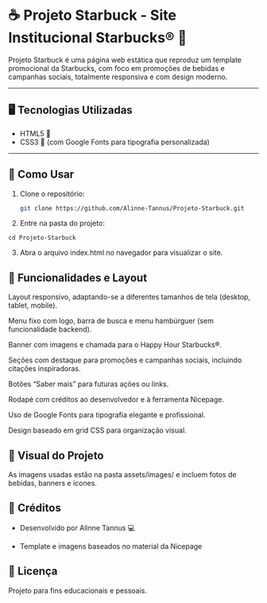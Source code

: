 # ☕ Projeto Starbuck - Site Institucional Starbucks® 🎉

Projeto Starbuck é uma página web estática que reproduz um template promocional da Starbucks, com foco em promoções de bebidas e campanhas sociais, totalmente responsiva e com design moderno.

---

## 🖥️ Tecnologias Utilizadas

- HTML5 📄  
- CSS3 🎨 (com Google Fonts para tipografia personalizada)

---

## 🚀 Como Usar

1. Clone o repositório:  
   ```bash
   git clone https://github.com/Alinne-Tannus/Projeto-Starbuck.git

2.   Entre na pasta do projeto:

```cd Projeto-Starbuck```

3.   Abra o arquivo index.html no navegador para visualizar o site.

🎯 Funcionalidades e Layout
-------------------------------
Layout responsivo, adaptando-se a diferentes tamanhos de tela (desktop, tablet, mobile).

Menu fixo com logo, barra de busca e menu hambúrguer (sem funcionalidade backend).

Banner com imagens e chamada para o Happy Hour Starbucks®.

Seções com destaque para promoções e campanhas sociais, incluindo citações inspiradoras.

Botões “Saber mais” para futuras ações ou links.

Rodapé com créditos ao desenvolvedor e à ferramenta Nicepage.

Uso de Google Fonts para tipografia elegante e profissional.

Design baseado em grid CSS para organização visual.

📸 Visual do Projeto
--------------------
As imagens usadas estão na pasta assets/images/ e incluem fotos de bebidas, banners e ícones.

🤝 Créditos
----------------------
*   Desenvolvido por Alinne Tannus 💻

*   Template e imagens baseados no material da Nicepage

 📄 Licença
 -------------------
Projeto para fins educacionais e pessoais.

